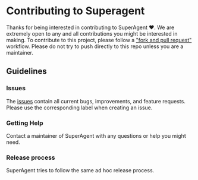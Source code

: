 # Contributing to Superagent

Thanks for being interested in contributing to SuperAgent ❤️.
We are extremely open to any and all contributions you might be interested in making.
To contribute to this project, please follow a ["fork and pull request"](https://docs.github.com/en/get-started/quickstart/contributing-to-projects) workflow.
Please do not try to push directly to this repo unless you are a maintainer.

## Guidelines

### Issues

The [issues](https://github.com/homanp/superagent/issues) contain all current bugs, improvements, and feature requests.
Please use the corresponding label when creating an issue.

### Getting Help

Contact a maintainer of SuperAgent with any questions or help you might need.

### Release process

SuperAgent tries to follow the same ad hoc release process.
